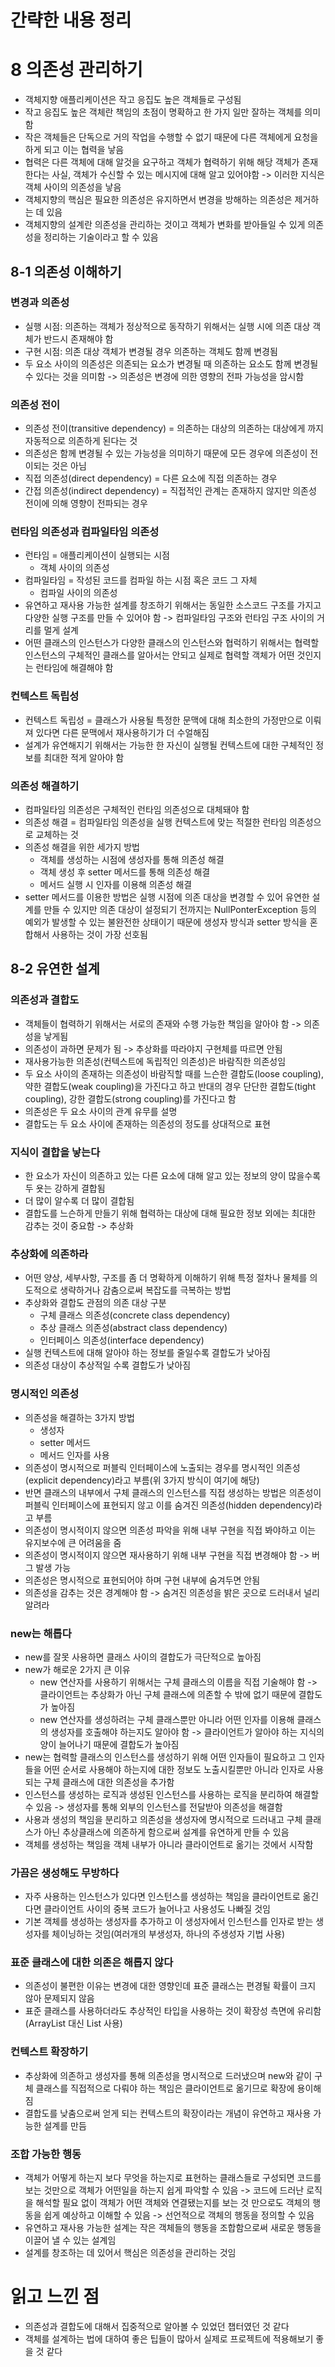 # 간략한 내용 정리

# 8 의존성 관리하기
- 객체지향 애플리케이션은 작고 응집도 높은 객체들로 구성됨
- 작고 응집도 높은 객체란 책임의 초점이 명확하고 한 가지 일만 잘하는 객체를 의미함
- 작은 객체들은 단독으로 거의 작업을 수행할 수 없기 때문에 다른 객체에게 요청을 하게 되고 이는 협력을 낳음
- 협력은 다른 객체에 대해 알것을 요구하고 객체가 협력하기 위해 해당 객체가 존재한다는 사실, 객체가 수신할 수 있는 메시지에 대해 알고 있어야함 -> 이러한 지식은 객체 사이의 의존성을 낳음
- 객체지향의 핵심은 필요한 의존성은 유지하면서 변경을 방해하는 의존성은 제거하는 데 있음
- 객체지향의 설계란 의존성을 관리하는 것이고 객체가 변화를 받아들일 수 있게 의존성을 정리하는 기술이라고 할 수 있음

## 8-1 의존성 이해하기
### 변경과 의존성
- 실행 시점: 의존하는 객체가 정상적으로 동작하기 위해서는 실행 시에 의존 대상 객체가 반드시 존재해야 함
- 구현 시점: 의존 대상 객체가 변경될 경우 의존하는 객체도 함께 변경됨
- 두 요소 사이의 의존성은 의존되는 요소가 변경될 때 의존하는 요소도 함께 변경될 수 있다는 것을 의미함 -> 의존성은 변경에 의한 영향의 전파 가능성을 암시함

### 의존성 전이
- 의존성 전이(transitive dependency) = 의존하는 대상의 의존하는 대상에게 까지 자동적으로 의존하게 된다는 것
- 의존성은 함께 변경될 수 있는 가능성을 의미하기 때문에 모든 경우에 의존성이 전이되는 것은 아님
- 직접 의존성(direct dependency) = 다른 요소에 직접 의존하는 경우
- 간접 의존성(indirect dependency) = 직접적인 관계는 존재하지 않지만 의존성 전이에 의해 영향이 전파되는 경우

### 런타임 의존성과 컴파일타임 의존성
- 런타임 = 애플리케이션이 실행되는 시점
    - 객체 사이의 의존성
- 컴파일타임 = 작성된 코드를 컴파일 하는 시점 혹은 코드 그 자체
    - 컴파일 사이의 의존성
- 유연하고 재사용 가능한 설계를 창조하기 위해서는 동일한 소스코드 구조를 가지고 다양한 실행 구조를 만들 수 있어야 함 -> 컴파일타임 구조와 런타임 구조 사이의 거리를 멀게 설계
- 어떤 클래스의 인스턴스가 다양한 클래스의 인스턴스와 협럭하기 위해서는 협력할 인스턴스의 구체적인 클래스를 알아서는 안되고 실제로 협력할 객체가 어떤 것인지는 런타임에 해결해야 함

### 컨텍스트 독립성
- 컨텍스트 독립성 = 클래스가 사용될 특정한 문맥에 대해 최소한의 가정만으로 이뤄져 있다면 다른 문맥에서 재사용하기가 더 수얼해짐
- 설계가 유연해지기 위해서는 가능한 한 자신이 실행될 컨텍스트에 대한 구체적인 정보를 최대한 적게 알아야 함

### 의존성 해결하기
- 컴파일타임 의존성은 구체적인 런타임 의존성으로 대체돼야 함
- 의존성 해결 = 컴파일타임 의존성을 실행 컨텍스트에 맞는 적절한 런타임 의존성으로 교체하는 것
- 의존성 해결을 위한 세가지 방법
    - 객체를 생성하는 시점에 생성자를 통해 의존성 해결
    - 객체 생성 후 setter 메서드를 통해 의존성 해결
    - 메서드 실행 시 인자를 이용해 의존성 해결
- setter 메서드를 이용한 방법은 실행 시점에 의존 대상을 변경할 수 있어 유연한 설계를 만들 수 있지만 의존 대상이 설정되기 전까지는 NullPonterException 등의 예외가 발생할 수 있는 불완전한 상태이기 때문에 생성자 방식과 setter 방식을 혼합해서 사용하는 것이 가장 선호됨

## 8-2 유연한 설계
### 의존성과 결합도
- 객체들이 협력하기 위해서는 서로의 존재와 수행 가능한 책임을 알아야 함 -> 의존성을 낳게됨
- 의존성이 과하면 문제가 됨 -> 추상화를 따라야지 구현체를 따르면 안됨
- 재사용가능한 의존성(컨텍스트에 독립적인 의존성)은 바람직한 의존성임
- 두 요소 사이의 존재하는 의존성이 바람직할 때를 느슨한 결합도(loose coupling), 약한 결합도(weak coupling)을 가진다고 하고 반대의 경우 단단한 결합도(tight coupling), 강한 결합도(strong coupling)를 가진다고 함
- 의존성은 두 요소 사이의 관계 유무를 설명
- 결합도는 두 요소 사이에 존재하는 의존성의 정도를 상대적으로 표현

### 지식이 결합을 낳는다
- 한 요소가 자신이 의존하고 있는 다른 요소에 대해 알고 있는 정보의 양이 많을수록 두 욧는 강하게 결합됨
- 더 많이 알수록 더 많이 결합됨
- 결합도를 느슨하게 만들기 위해 협력하는 대상에 대해 필요한 정보 외에는 최대한 감추는 것이 중요함 -> 추상화

### 추상화에 의존하라
- 어떤 양상, 세부사항, 구조를 좀 더 명확하게 이해하기 위해 특정 절차나 물체를 의도적으로 생략하거나 감춤으로써 복잡도를 극복하는 방법
- 추상화와 결합도 관점의 의존 대상 구분
    - 구체 클래스 의존성(concrete class dependency)
    - 추상 클래스 의존성(abstract class dependency)
    - 인터페이스 의존성(interface dependency)
- 실행 컨텍스트에 대해 알아야 하는 정보를 줄일수록 결합도가 낮아짐
- 의존성 대상이 추상적일 수록 결합도가 낮아짐

### 명시적인 의존성
- 의존성을 해결하는 3가지 방법
    - 생성자
    - setter 메서드
    - 메서드 인자를 사용
- 의존성이 명시적으로 퍼블릭 인터페이스에 노출되는 경우를 명시적인 의존성(explicit dependency)라고 부름(위 3가지 방식이 여기에 해당)
- 반면 클래스의 내부에서 구체 클래스의 인스턴스를 직접 생성하는 방법은 의존성이 퍼블릭 인터페이스에 표현되지 않고 이를 숨겨진 의존성(hidden dependency)라고 부름
- 의존성이 명시적이지 않으면 의존성 파악을 위해 내부 구현을 직접 봐야하고 이는 유지보수에 큰 어려움을 줌
- 의존성이 명시적이지 않으면 재사용하기 위해 내부 구현을 직접 변경해야 함 -> 버그 발생 가능
- 의존성은 명시적으로 표현되어야 하며 구현 내부에 숨겨두면 안됨
- 의존성을 감추는 것은 경계해야 함 -> 숨겨진 의존성을 밝은 곳으로 드러내서 널리 알려라

### new는 해롭다
- new를 잘못 사용하면 클래스 사이의 결합도가 극단적으로 높아짐
- new가 해로운 2가지 큰 이유
    - new 연산자를 사용하기 위해서는 구체 클래스의 이름을 직접 기술해야 함 -> 클라이언트는 추상화가 아닌 구체 클래스에 의존할 수 밖에 없기 때문에 결합도가 높아짐
    - new 연산자를 생성하려는 구체 클래스뿐만 아니라 어떤 인자를 이용해 클래스의 생성자를 호출해야 하는지도 알아야 함 -> 클라이언트가 알아야 하는 지식의 양이 늘어나기 때문에 결합도가 높아짐
- new는 협력할 클래스의 인스턴스를 생성하기 위해 어떤 인자들이 필요하고 그 인자들을 어떤 순서로 사용해야 하는지에 대한 정보도 노출시킬뿐만 아니라 인자로 사용되는 구체 클래스에 대한 의존성을 추가함
- 인스턴스를 생성하는 로직과 생성된 인스턴스를 사용하는 로직을 분리하여 해결할 수 있음 -> 생성자를 통해 외부의 인스턴스를 전달받아 
의존성을 해결함
- 사용과 생성의 책임을 분리하고 의존성을 생성자에 명시적으로 드러내고 구체 클래스가 아닌 추상클래스에 의존하게 함으로써 설계를 유연하게 만들 수 있음
- 객체를 생성하는 책임을 객체 내부가 아니라 클라이언트로 옮기는 것에서 시작함

### 가끔은 생성해도 무방하다
- 자주 사용하는 인스턴스가 있다면 인스턴스를 생성하는 책임을 클라이언트로 옮긴다면 클라이언트 사이의 중복 코드가 늘어나고 사용성도 나빠질 것임
- 기본 객체를 생성하는 생성자를 추가하고 이 생성자에서 인스턴스를 인자로 받는 생성자를 체이닝하는 것임(여러개의 부생성자, 하나의 주생성자 기법 사용)

### 표준 클래스에 대한 의존은 해롭지 않다
- 의존성이 불편한 이유는 변경에 대한 영향인데 표준 클래스는 편경될 확률이 크지 않아 문제되지 않음
- 표준 클래스를 사용하더라도 추상적인 타입을 사용하는 것이 확장성 측면에 유리함(ArrayList 대신 List 사용)

### 컨텍스트 확장하기
- 추상화에 의존하고 생성자를 통해 의존성을 명시적으로 드러냈으며 new와 같이 구체 클래스를 직접적으로 다뤄야 하는 책임은 클라이언트로 옮기므로 확장에 용이해짐
- 결합도를 낮춤으로써 얻게 되는 컨텍스트의 확장이라는 개념이 유연하고 재사용 가능한 설계를 만듬

### 조합 가능한 행동
- 객체가 어떻게 하는지 보다 무엇을 하는지로 표현하는 클래스들로 구성되면 코드를 보는 것만으로 객체가 어떤일을 하는지 쉽게 파악할 수 있음 -> 코드에 드러난 로직을 해석할 필요 없이 객체가 어떤 객체와 연결됐는지를 보는 것 만으로도 객체의 행동을 쉽게 예상하고 이해할 수 있음 -> 선언적으로 객체의 행동을 정의할 수 있음
- 유연하고 재사용 가능한 설계는 작은 객체들의 행동을 조합함으로써 새로운 행동을 이끌어 낼 수 있는 설계임
- 설계를 창조하는 데 있어서 핵심은 의존성을 관리하는 것임

# 읽고 느낀 점
- 의존성과 결합도에 대해서 집중적으로 알아볼 수 있었던 챕터였던 것 같다
- 객체를 설계하는 법에 대하여 좋은 팁들이 많아서 실제로 프로젝트에 적용해보기 좋을 것 같다